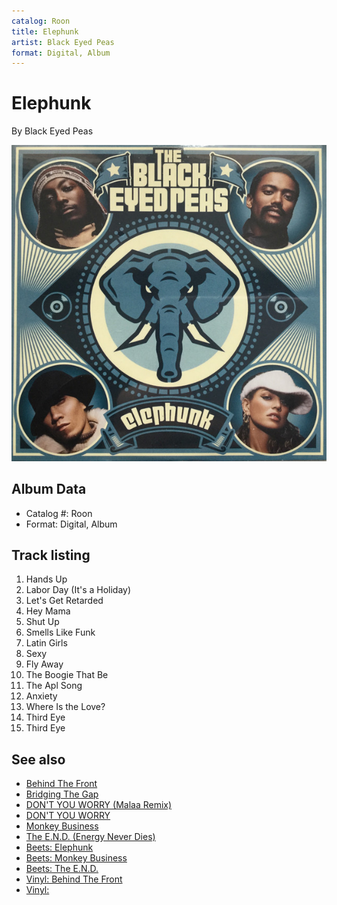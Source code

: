 ```yaml
---
catalog: Roon
title: Elephunk
artist: Black Eyed Peas
format: Digital, Album
---
```


# Elephunk

By Black Eyed Peas

![](../../assets/albumcovers/Black_Eyed_Peas-Elephunk.png)

## Album Data

- Catalog #: Roon
- Format: Digital, Album


## Track listing


1. Hands Up
2. Labor Day (It's a Holiday)
3. Let's Get Retarded
4. Hey Mama
5. Shut Up
6. Smells Like Funk
7. Latin Girls
8. Sexy
9. Fly Away
10. The Boogie That Be
11. The Apl Song
12. Anxiety
13. Where Is the Love?
14. Third Eye
15. Third Eye


## See also

- [Behind The Front](Behind_The_Front.md)
- [Bridging The Gap](Bridging_The_Gap.md)
- [DON'T YOU WORRY (Malaa Remix)](DONT_YOU_WORRY_Malaa_Remix.md)
- [DON'T YOU WORRY](DONT_YOU_WORRY.md)
- [Monkey Business](Monkey_Business.md)
- [The E.N.D. (Energy Never Dies)](The_END_Energy_Never_Dies.md)
- [Beets: Elephunk](../../Beets/Black_Eyed_Peas/Elephunk.md)
- [Beets: Monkey Business](../../Beets/Black_Eyed_Peas/Monkey_Business.md)
- [Beets: The E.N.D.](../../Beets/Black_Eyed_Peas/The_END.md)
- [Vinyl: Behind The Front](../../Vinyl/Black_Eyed_Peas/Behind_The_Front.md)
- [Vinyl: ](../../Vinyl/Black_Eyed_Peas/Black_Eyed_Peas.md)
